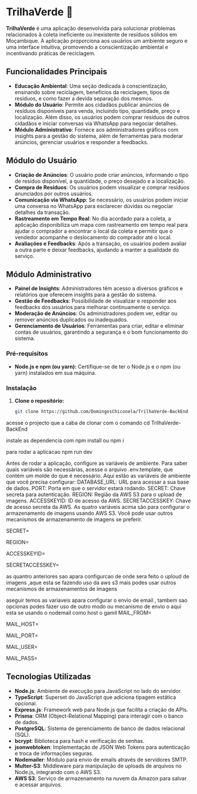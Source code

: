 # TrilhaVerde 🌱

**TrilhaVerde** é uma aplicação desenvolvida para solucionar problemas relacionados à coleta ineficiente ou inexistente de resíduos sólidos em Moçambique. A aplicação proporciona aos usuários um ambiente seguro e uma interface intuitiva, promovendo a conscientização ambiental e incentivando práticas de reciclagem.

## Funcionalidades Principais

- **Educação Ambiental**: Uma seção dedicada à conscientização, ensinando sobre reciclagem, benefícios da reciclagem, tipos de resíduos, e como fazer a devida separação dos mesmos.
- **Módulo do Usuário**: Permite aos cidadãos publicar anúncios de resíduos disponíveis para venda, incluindo tipo, quantidade, preço e localização. Além disso, os usuários podem comprar resíduos de outros cidadãos e iniciar conversas via WhatsApp para negociar detalhes.
- **Módulo Administrativo**: Fornece aos administradores gráficos com insights para a gestão do sistema, além de ferramentas para moderar anúncios, gerenciar usuários e responder a feedbacks.

## Módulo do Usuário

- **Criação de Anúncios**: O usuário pode criar anúncios, informando o tipo de resíduo disponível, a quantidade, o preço desejado e a localização.
- **Compra de Resíduos**: Os usuários podem visualizar e comprar resíduos anunciados por outros usuários.
- **Comunicação via WhatsApp**: Se necessário, os usuários podem iniciar uma conversa no WhatsApp para esclarecer dúvidas ou negociar detalhes da transação.
- **Rastreamento em Tempo Real**: No dia acordado para a coleta, a aplicação disponibiliza um mapa com rastreamento em tempo real para ajudar o comprador a encontrar o local da coleta e permitir que o vendedor acompanhe o deslocamento do comprador até o local.
- **Avaliações e Feedbacks**: Após a transação, os usuários podem avaliar a outra parte e deixar feedbacks, ajudando a manter a qualidade do serviço.

## Módulo Administrativo

- **Painel de Insights**: Administradores têm acesso a diversos gráficos e relatórios que oferecem insights para a gestão do sistema.
- **Gestão de Feedbacks**: Possibilidade de visualizar e responder aos feedbacks dos usuários para melhorar continuamente o serviço.
- **Moderação de Anúncios**: Os administradores podem ver, editar ou remover anúncios duplicados ou inadequados.
- **Gerenciamento de Usuários**: Ferramentas para criar, editar e eliminar contas de usuários, garantindo a segurança e o bom funcionamento do sistema.

### Pré-requisitos
* **Node.js e npm (ou yarn):** Certifique-se de ter o Node.js e o npm (ou yarn) instalados em sua máquina.

### Instalação
1. **Clone o repositório:**
   ```bash
   git clone https://github.com/DomingosChiconela/TrilhaVerde-BackEnd

acesse o projecto que a caba de clonar com o comando cd TrilhaVerde-BackEnd

instale as dependencia 
com npm install ou npm i

para rodar a aplicacao 
npm run dev 

Antes de rodar a aplicação, configure as variáveis de ambiente. Para saber quais variáveis são necessárias, acesse o arquivo .env.template, que contém um molde do que é necessário.
Aqui estão as variáveis de ambiente que você precisa configurar:
DATABASE_URL: URL para acessar a sua base de dados.
PORT: Porta em que o servidor estará rodando.
SECRET: Chave secreta para autenticação.
REGION: Região da AWS S3 para o upload de imagens.
ACCESSKEYID: ID de acesso da AWS.
SECRETACCESSKEY: Chave de acesso secreta da AWS.
As quatro variáveis acima são para configurar o armazenamento de imagens usando AWS S3. Você pode usar outros mecanismos de armazenamento de imagens se preferir.


SECRET=

REGION=

ACCESSKEYID=

SECRETACCESSKEY=

as quantro anteriores sao apara configurcao de onde sera feito o uploud de imagens ,aque esta se fazendo uso da aws s3 mais podes usar outros mecanismos de armazenamentos de imagens


aseguir temos as variaveis apara configurar o envio de email , tambem sao opcionas podes fazer uso de outro modo ou mecanismo de envio o aqui esta se usando o nodemail como host o gamil
MAIL_FROM=

MAIL_HOST=

MAIL_PORT=

MAIL_USER=

MAIL_PASS=





## Tecnologias Utilizadas

- **Node.js**: Ambiente de execução para JavaScript no lado do servidor.
- **TypeScript**: Superset do JavaScript que adiciona tipagem estática opcional.
- **Express.js**: Framework web para Node.js que facilita a criação de APIs.
- **Prisma**: ORM (Object-Relational Mapping) para interagir com o banco de dados.
- **PostgreSQL**: Sistema de gerenciamento de banco de dados relacional (SQL).
- **bcrypt**: Biblioteca para hash e verificação de senhas.
- **jsonwebtoken**: Implementação de JSON Web Tokens para autenticação e troca de informações seguras.
- **Nodemailer**: Módulo para envio de emails através de servidores SMTP.
- **Multer-S3**: Middleware para manipulação de uploads de arquivos no Node.js, integrando com o AWS S3.
- **AWS S3**: Serviço de armazenamento na nuvem da Amazon para salvar e acessar arquivos.

  






